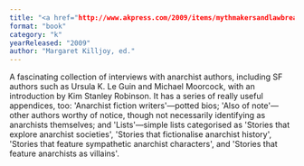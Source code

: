 ```yaml
---
title: "<a href="http://www.akpress.com/2009/items/mythmakersandlawbreakers">Mythmakers & Lawbreakers. Anarchist writers on fiction</a>"
format: "book"
category: "k"
yearReleased: "2009"
author: "Margaret Killjoy, ed."
---
```

A fascinating collection of interviews with anarchist authors,  including SF authors such as Ursula K. Le Guin and Michael Moorcock, with an  introduction by Kim Stanley Robinson. It has a series of really useful  appendices, too: 'Anarchist fiction writers'—potted bios; 'Also of note'—other authors worthy of notice, though not necessarily identifying as anarchists  themselves; and 'Lists'—simple lists categorised as 'Stories that explore  anarchist societies', 'Stories that fictionalise anarchist history', 'Stories  that feature sympathetic anarchist characters', and 'Stories that feature  anarchists as villains'.
 
